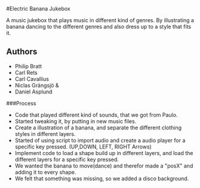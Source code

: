 #Electric Banana Jukebox

A music jukebox that plays music in different kind of genres.
By illustrating a banana dancing to the different genres and also dress up to a style that fits it.

## Authors
- Philip Bratt
- Carl Rets
- Carl Cavallius
- Niclas Grängsjö &
- Daniel Asplund

###Process

- Code that played different kind of sounds, that we got from Paulo.
- Started tweaking it, by putting in new music files.
- Create a illustration of a banana, and separate the different clothing styles in different layers.
- Started of using script to import audio and create a audio player for a specific key pressed. (UP,DOWN, LEFT, RIGHT Arrows)
- Implement code to load a shape build up in different layers, and load the different layers for a specific key pressed.
- We wanted the banana to move(dance) and therefor made a "posX" and adding it to every shape.
- We felt that something was missing, so we added a disco background.

